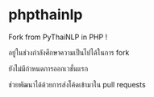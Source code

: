 # phpthainlp
Fork from PyThaiNLP in PHP !

อยู่ในช่วงกำลังศึกษาความเป็นไปได้ในการ fork 

ยังไม่มีกำหนดการออกเวชั่นแรก

ช่วยพัฒนาได้ด้วยการส่งโค้ดเข้ามาใน  pull requests
